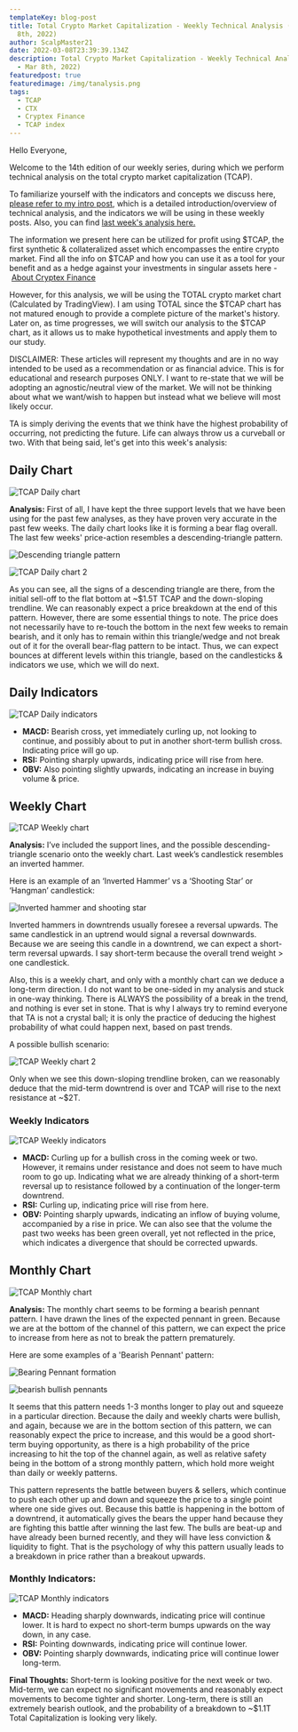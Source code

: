 ```yaml
---
templateKey: blog-post
title: Total Crypto Market Capitalization - Weekly Technical Analysis (#14 - Mar
  8th, 2022)
author: ScalpMaster21
date: 2022-03-08T23:39:39.134Z
description: Total Crypto Market Capitalization - Weekly Technical Analysis (#14
  - Mar 8th, 2022)
featuredpost: true
featuredimage: /img/tanalysis.png
tags:
  - TCAP
  - CTX
  - Cryptex Finance
  - TCAP index
---
```

Hello Everyone,

Welcome to the 14th edition of our weekly series, during which we perform technical analysis on the total crypto market capitalization (TCAP).

To familiarize yourself with the indicators and concepts we discuss here, [please refer to my intro post](https://cryptex.finance/blog/2021-10-09-tcap-technical-analysis-intro-post/), which is a detailed introduction/overview of technical analysis, and the indicators we will be using in these weekly posts. Also, you can find [last week's analysis here.](https://cryptex.finance/blog/2022-02-22-total-crypto-market-capitalization-weekly-technical-analysis-13-feb-22nd-2022/)

The information we present here can be utilized for profit using $TCAP, the first synthetic & collateralized asset which encompasses the entire crypto market. Find all the info on $TCAP and how you can use it as a tool for your benefit and as a hedge against your investments in singular assets here - [About Cryptex Finance](https://cryptex.finance/#about)

However, for this analysis, we will be using the TOTAL crypto market chart (Calculated by TradingView). I am using TOTAL since the $TCAP chart has not matured enough to provide a complete picture of the market's history. Later on, as time progresses, we will switch our analysis to the $TCAP chart, as it allows us to make hypothetical investments and apply them to our study.

DISCLAIMER: These articles will represent my thoughts and are in no way intended to be used as a recommendation or as financial advice. This is for educational and research purposes ONLY. I want to re-state that we will be adopting an agnostic/neutral view of the market. We will not be thinking about what we want/wish to happen but instead what we believe will most likely occur.

TA is simply deriving the events that we think have the highest probability of occurring, not predicting the future. Life can always throw us a curveball or two. With that being said, let's get into this week's analysis:

## Daily Chart

![TCAP Daily chart](/img/ta-14-1.png)

**Analysis:** First of all, I have kept the three support levels that we have been using for the past few analyses, as they have proven very accurate in the past few weeks. The daily chart looks like it is forming a bear flag overall. The last few weeks' price-action resembles a descending-triangle pattern.



![Descending triangle pattern](/img/descending-triangle-1-2.webp)

![TCAP Daily chart 2](/img/ta-14-2.png)

As you can see, all the signs of a descending triangle are there, from the initial sell-off to the flat bottom at ~$1.5T TCAP and the down-sloping trendline. We can reasonably expect a price breakdown at the end of this pattern. However, there are some essential things to note. The price does not necessarily have to re-touch the bottom in the next few weeks to remain bearish, and it only has to remain within this triangle/wedge and not break out of it for the overall bear-flag pattern to be intact. Thus, we can expect bounces at different levels within this triangle, based on the candlesticks & indicators we use, which we will do next.

## Daily Indicators

![TCAP Daily indicators](/img/ta-14-5.png)

* **MACD:** Bearish cross, yet immediately curling up, not looking to continue, and possibly about to put in another short-term bullish cross. Indicating price will go up.
* **RSI:** Pointing sharply upwards, indicating price will rise from here.
* **OBV:** Also pointing slightly upwards, indicating an increase in buying volume & price.

## Weekly Chart

![TCAP Weekly chart](/img/ta-14-3.png)

**Analysis:** I’ve included the support lines, and the possible descending-triangle scenario onto the weekly chart. Last week’s candlestick resembles an inverted hammer.

Here is an example of an ‘Inverted Hammer’ vs a ‘Shooting Star’ or ‘Hangman’ candlestick:

![Inverted hammer and shooting star](/img/ih.png)

Inverted hammers in downtrends usually foresee a reversal upwards. The same candlestick in an uptrend would signal a reversal downwards. Because we are seeing this candle in a downtrend, we can expect a short-term reversal upwards. I say short-term because the overall trend weight > one candlestick. 

Also, this is a weekly chart, and only with a monthly chart can we deduce a long-term direction. I do not want to be one-sided in my analysis and stuck in one-way thinking. There is ALWAYS the possibility of a break in the trend, and nothing is ever set in stone. That is why I always try to remind everyone that TA is not a crystal ball; it is only the practice of deducing the highest probability of what could happen next, based on past trends.

A possible bullish scenario:

![TCAP Weekly chart 2](/img/ta-14-8.png)

Only when we see this down-sloping trendline broken, can we reasonably deduce that the mid-term downtrend is over and TCAP will rise to the next resistance at ~$2T.

### Weekly Indicators

![TCAP Weekly indicators](/img/ta-14-6.png)

* **MACD:** Curling up for a bullish cross in the coming week or two. However, it remains under resistance and does not seem to have much room to go up. Indicating what we are already thinking of a short-term reversal up to resistance followed by a continuation of the longer-term downtrend.
* **RSI:** Curling up, indicating price will rise from here.
* **OBV:** Pointing sharply upwards, indicating an inflow of buying volume, accompanied by a rise in price. We can also see that the volume the past two weeks has been green overall, yet not reflected in the price, which indicates a divergence that should be corrected upwards.

## Monthly Chart

![TCAP Monthly chart](/img/ta-14-4.png)

**Analysis:** The monthly chart seems to be forming a bearish pennant pattern. I have drawn the lines of the expected pennant in green. Because we are at the bottom of the channel of this pattern, we can expect the price to increase from here as not to break the pattern prematurely.

Here are some examples of a 'Bearish Pennant' pattern:

![Bearing Pennant formation](/img/bearish-pennant-formation.png)

![bearish bullish pennants](/img/pennant-patterns_body_bullishandbearishpennant.png.full.png)

It seems that this pattern needs 1-3 months longer to play out and squeeze in a particular direction. Because the daily and weekly charts were bullish, and again, because we are in the bottom section of this pattern, we can reasonably expect the price to increase, and this would be a good short-term buying opportunity, as there is a high probability of the price increasing to hit the top of the channel again, as well as relative safety being in the bottom of a strong monthly pattern, which hold more weight than daily or weekly patterns.

This pattern represents the battle between buyers & sellers, which continue to push each other up and down and squeeze the price to a single point where one side gives out. Because this battle is happening in the bottom of a downtrend, it automatically gives the bears the upper hand because they are fighting this battle after winning the last few. The bulls are beat-up and have already been burned recently, and they will have less conviction & liquidity to fight. That is the psychology of why this pattern usually leads to a breakdown in price rather than a breakout upwards.

### Monthly Indicators:



![TCAP Monthly indicators](/img/ta-14-7-.png)

* **MACD:** Heading sharply downwards, indicating price will continue lower. It is hard to expect no short-term bumps upwards on the way down, in any case.
* **RSI:** Pointing downwards, indicating price will continue lower.
* **OBV:** Pointing sharply downwards, indicating price will continue lower long-term.

**Final Thoughts:** Short-term is looking positive for the next week or two. Mid-term, we can expect no significant movements and reasonably expect movements to become tighter and shorter. Long-term, there is still an extremely bearish outlook, and the probability of a breakdown to ~$1.1T Total Capitalization is looking very likely.